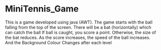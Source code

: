 # MiniTennis_Game
This is a game developed using java (AWT).
The game starts with the ball falling from the top of the screen.
There will be a bat (horizontally) which can catch the ball
If ball is caught, you score a point.
Otherwise, the size of the bat reduces.
As the score increases, the speed of the ball increases.
And the Background Colour Changes after each level
